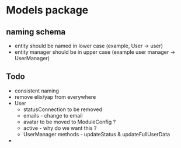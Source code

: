 # Models package

## naming schema 
   * entity should be named in lower case (example, User -> user)
   * entity manager should be in upper case (example user manager -> UserManager)

## Todo
  * consistent naming
  * remove elix/yap from everywhere
  * User 
     * statusConnection to be removed
     * emails - change to email
     * avatar to be moved to ModuleConfig ? 
     * active - why do we want this ?
     * UserManager methods - updateStatus & updateFullUserData
  * 